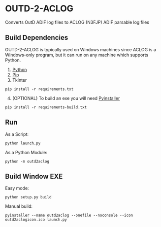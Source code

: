 # OUTD-2-ACLOG

Converts OutD ADIF log files to ACLOG (N3FJP) ADIF parsable log files

## Build Dependencies

OUTD-2-ACLOG is typically used on Windows machines since ACLOG is a Windows-only program, but it can run on any machine
which supports Python.

1. [Python](https://www.python.org/downloads/)
2. [Pip](https://pip.pypa.io/en/stable/installing/)
3. Tkinter

```shell
pip install -r requirements.txt
```

4. (OPTIONAL) To build an exe you will need [Pyinstaller](https://www.pyinstaller.org/downloads.html)

```shell
pip install -r requirements-build.txt
```

## Run

As a Script:

```shell
python launch.py
```

As a Python Module:

```shell
python -m outd2aclog
```

## Build Window EXE

Easy mode:

```shell
python setup.py build
```

Manual build:

```shell
pyinstaller --name outd2aclog --onefile --noconsole --icon outd2aclogicon.ico launch.py
```
